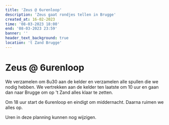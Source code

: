 ```yaml
---
title: 'Zeus @ 6urenloop'
description: 'Zeus gaat rondjes tellen in Brugge'
created_at: 16-02-2023
time: '08-03-2023 18:00'
end: '08-03-2023 23:59'
banner: ''
header_text_background: true
location: 't Zand Brugge'
---
```


# Zeus @ 6urenloop

We verzamelen om 8u30 aan de kelder en verzamelen alle spullen die we nodig hebben.
We vertrekken aan de kelder ten laatste om 10 uur en gaan dan naar Brugge om op 't Zand alles klaar te zetten.

Om 18 uur start de 6urenloop en eindigt om middernacht. Daarna ruimen we alles op.

Uren in deze planning kunnen nog wijzigen.
